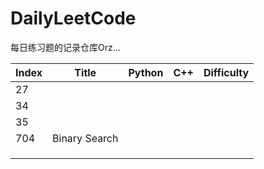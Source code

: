 # DailyLeetCode

每日练习题的记录仓库Orz...

| Index | Title | Python | C++  | Difficulty |
| ----- | ----- | ------ | ---- | ---------- |
| 27    |       |        |      |            |
| 34 |		|		 |		|			 |
| 35 |       |        |      |            |
| 704   | Binary Search |        |      |            |
|       |       |        |      |            |
|       |       |        |      |            |
|       |       |        |      |            |



